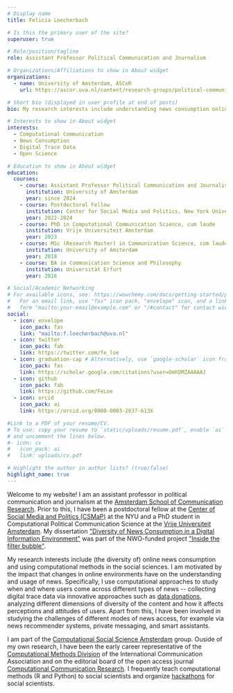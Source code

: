 ```yaml
---
# Display name
title: Felicia Loecherbach

# Is this the primary user of the site?
superuser: true

# Role/position/tagline
role: Assistant Professor Political Communication and Journalism

# Organizations/Affiliations to show in About widget
organizations:
  - name: University of Amsterdam, ASCoR
    url: https://ascor.uva.nl/content/research-groups/political-communication-journalism/political-communication-journalism.html

# Short bio (displayed in user profile at end of posts)
bio: My research interests include understanding news consumption online making use of theories from political communication and journalism. I use computational methods to study digital trace data. Only publishing research and tools open source.

# Interests to show in About widget
interests:
  - Computational Communication
  - News Consumption
  - Digital Trace Data
  - Open Science

# Education to show in About widget
education:
  courses:
    - course: Assistant Professor Political Communication and Journalism
      institution: University of Amsterdam
      year: since 2024
    - course: Postdoctoral Fellow
      institution: Center for Social Media and Politics, New York University
      year: 2022-2024
    - course: PhD in Computational Communication Science, cum laude
      institution: Vrije Universiteit Amsterdam
      year: 2023
    - course: MSc (Research Master) in Communication Science, cum laude
      institution: University of Amsterdam
      year: 2018
    - course: BA in Communication Science and Philosophy
      institution: Universität Erfurt
      year: 2016

# Social/Academic Networking
# For available icons, see: https://wowchemy.com/docs/getting-started/page-builder/#icons
#   For an email link, use "fas" icon pack, "envelope" icon, and a link in the
#   form "mailto:your-email@example.com" or "/#contact" for contact widget.
social:
  - icon: envelope
    icon_pack: fas
    link: "mailto:f.loecherbach@uva.nl"
  - icon: twitter
    icon_pack: fab
    link: https://twitter.com/fe_loe
  - icon: graduation-cap # Alternatively, use `google-scholar` icon from `ai` icon pack
    icon_pack: fas
    link: https://scholar.google.com/citations?user=OmhDMZAAAAAJ
  - icon: github
    icon_pack: fab
    link: https://github.com/FeLoe
  - icon: orcid
    icon_pack: ai
    link: https://orcid.org/0000-0003-2637-613X

#Link to a PDF of your resume/CV.
# To use: copy your resume to `static/uploads/resume.pdf`, enable `ai` icons in `params.toml`,
# and uncomment the lines below.
#- icon: cv
#   icon_pack: ai
#   link: uploads/cv.pdf

# Highlight the author in author lists? (true/false)
highlight_name: true
---
```


Welcome to my website! I am an assistant professor in political communication and journalism at the [Amsterdam School of Communication Research](https://ascor.uva.nl/content/research-groups/political-communication-journalism/political-communication-journalism.html). Prior to this, I have been a postdoctoral fellow at the [Center of Social Media and Politics (CSMaP)](https://csmapnyu.org) at the NYU and a PhD student in Computational Political Communication Science at the [Vrije Universiteit Amsterdam](https://vu.nl/en/about-vu/faculties/faculty-of-social-sciences/more-about/research-communication-science). My dissertation ["Diversity of News Consumption in a Digital Information Environment"](https://research.vu.nl/en/publications/diversity-of-news-consumption-in-a-digital-information-environmen) was part of the NWO-funded project ["Inside the filter bubble"](http://ccs.amsterdam/projects/jeds-tracking-the-filter-bubble/).

My research interests include (the diversity of) online news consumption and using computational methods in the social sciences. I am motivated by the impact that changes in online environments have on the understanding and usage of news. Specifically, I use computational approaches to study when and where users come across different types of news -- collecting digital trace data via innovative approaches such as [data donations](https://computationalcommunication.org/ccr/article/view/125), analyzing different dimensions of diversity of the content and how it affects perceptions and attitudes of users. Apart from this, I have been involved in studying the challenges of different modes of news access, for example via news recommender systems, private messaging, and smart assistants.

I am part of the [Computational Social Science Amsterdam](http://ccs.amsterdam) group. Ouside of my own research, I have been the early career representative of the [Computational Methods Division](https://www.icahdq.org/group/compmethds) of the International Communication Association and on the editorial board of the open access journal [Computational Communication Research](https://computationalcommunication.org/ccr). I frequently teach computational methods (R and Python) to social scientists and organize [hackathons](https://www.hackingcommsci.org) for social scientists.

